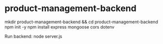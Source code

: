 # product-management-backend

mkdir product-management-backend && cd product-management-backend
npm init -y
npm install express mongoose cors dotenv


Run backend: node server.js
